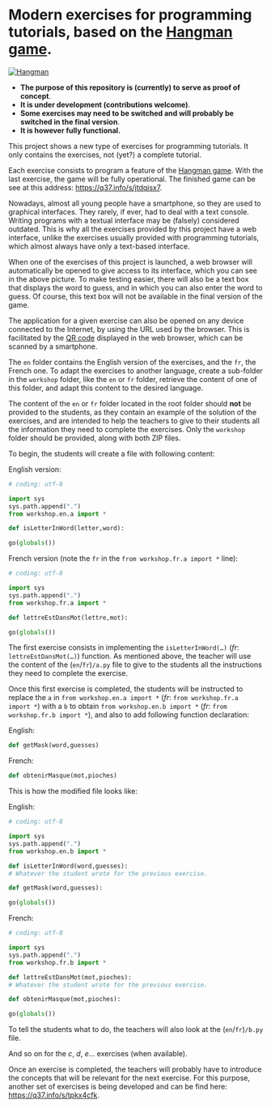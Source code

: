# Modern exercises for programming tutorials, based on the [Hangman game](https://q37.info/s/gtdtk4hp).

[![Hangman](https://q37.info/s/pnmjfw39)](https://q37.info/s/jtdqjsx7)

- **The purpose of this repository is (currently) to serve as proof of concept**.
- **It is under development (contributions welcome)**.
- **Some exercises may need to be switched and will probably be switched in the final version**.
- **It is however fully functional.**

This project shows a new type of exercises for programming tutorials. It only contains the exercises, not (yet?) a complete tutorial.

Each exercise consists to program a feature of the [Hangman game](https://q37.info/s/gtdtk4hp). With the last exercise, the game will be fully operational. The finished game can be see at this address: <https://q37.info/s/jtdqjsx7>.

Nowadays, almost all young people have a smartphone, so they are used to graphical interfaces. They rarely, if ever, had to deal with a text console. Writing programs with a textual interface may be (falsely) considered outdated. This is why all the exercises provided by this project have a web interface, unlike the exercises usually provided with programming tutorials, which almost always have only a text-based interface. 

When one of the exercises of this project is launched, a web browser will automatically be opened to give access to its interface, which you can see in the above picture. To make testing easier, there will also be a text box that displays the word to guess, and in which you can also enter the word to guess. Of course, this text box will not be available in the final version of the game.

The application for a given exercise can also be opened on any device connected to the Internet, by using the URL used by the browser. This is facilitated by the [QR code](https://q37.info/s/3pktvrj7) displayed in the web browser, which can be scanned by a smartphone.

The `en` folder contains the English version of the exercises, and the `fr`, the French one. To adapt the exercises to another language, create a sub-folder in the `workshop` folder, like the `en` or `fr` folder, retrieve the content of one of this folder, and adapt this content to the desired language.

The content of the `en` or `fr` folder located in the root folder should **not** be provided to the students, as they contain an example of the solution of the exercises, and are intended to help the teachers to give to their students all the information they need to complete the exercises. Only the `workshop` folder should be provided, along with both ZIP files.

To begin, the students will create a file with following content:

English version:

```python
# coding: utf-8

import sys
sys.path.append(".")
from workshop.en.a import *

def isLetterInWord(letter,word):

go(globals())

```

French version (note the `fr` in the `from workshop.fr.a import *` line):

```python
# coding: utf-8

import sys
sys.path.append(".")
from workshop.fr.a import *

def lettreEstDansMot(lettre,mot):

go(globals())
```

The first exercise consists in implementing the `isLetterInWord(…)` (*fr*: `lettreEstDansMot(…)`) function. As mentioned above, the teacher will use the content of the (`en`/`fr`)`/a.py` file to give to the students all the instructions they need to complete the exercise.

Once this first exercise is completed, the students will be instructed to replace the `a` in `from workshop.en.a import *` (*fr*: `from workshop.fr.a import *`) with a `b` to obtain `from workshop.en.b import *` (*fr*: `from workshop.fr.b import *`), and also to add following function declaration:

English:

```python
def getMask(word,guesses)
```

French:

```python
def obtenirMasque(mot,pioches)
```

This is how the modified file looks like:

English:

```python
# coding: utf-8

import sys
sys.path.append(".")
from workshop.en.b import *

def isLetterInWord(word,guesses):
# Whatever the student wrote for the previous exercise.

def getMask(word,guesses):

go(globals())
```

French:

```python
# coding: utf-8

import sys
sys.path.append(".")
from workshop.fr.b import *

def lettreEstDansMot(mot,pioches):
# Whatever the student wrote for the previous exercise.

def obtenirMasque(mot,pioches):

go(globals())
```

To tell the students what to do, the teachers will also look at the (`en`/`fr`)`/b.py` file.

And so on for the *c*, *d*, *e*… exercises (when available).

Once an exercise is completed, the teachers will probably have to introduce the concepts that will be relevant for the next exercise. For this purpose, another set of exercises is being developed and can be find here: <https://q37.info/s/tpkx4cfk>.
